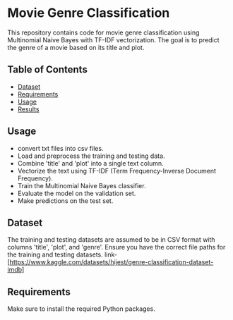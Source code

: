 # Movie Genre Classification

This repository contains code for movie genre classification using Multinomial Naive Bayes with TF-IDF vectorization. The goal is to predict the genre of a movie based on its title and plot.

## Table of Contents
- [Dataset](#dataset)
- [Requirements](#requirements)
- [Usage](#usage)
- [Results](#results)

## Usage

- convert txt files into csv files.
- Load and preprocess the training and testing data.
- Combine 'title' and 'plot' into a single text column.
- Vectorize the text using TF-IDF (Term Frequency-Inverse Document Frequency).
- Train the Multinomial Naive Bayes classifier.
- Evaluate the model on the validation set.
- Make predictions on the test set.

## Dataset
The training and testing datasets are assumed to be in CSV format with columns 'title', 'plot', and 'genre'. Ensure you have the correct file paths for the training and testing datasets.
link- [https://www.kaggle.com/datasets/hijest/genre-classification-dataset-imdb]

## Requirements
Make sure to install the required Python packages.
